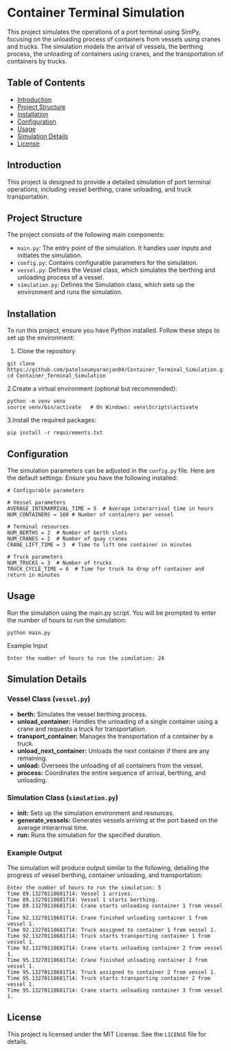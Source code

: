 # Container Terminal Simulation

This project simulates the operations of a port terminal using SimPy, focusing on the unloading process of containers from vessels using cranes and trucks. The simulation models the arrival of vessels, the berthing process, the unloading of containers using cranes, and the transportation of containers by trucks.

## Table of Contents

- [Introduction](#Introduction)
- [Project Structure](#Project-Structure)
- [Installation](#Installation)
- [Configuration](#Configuration) 
- [Usage](#Usage)
- [Simulation Details](#Simulation-Details) 
- [License](#License)

## Introduction

This project is designed to provide a detailed simulation of port terminal operations, including vessel berthing, crane unloading, and truck transportation. 

## Project Structure
The project consists of the following main components:

- `main.py`: The entry point of the simulation. It handles user inputs and initiates the simulation.
- `config.py`: Contains configurable parameters for the simulation.
- `vessel.py`: Defines the Vessel class, which simulates the berthing and unloading process of a vessel.
- `simulation.py`: Defines the Simulation class, which sets up the environment and runs the simulation.

## Installation
To run this project, ensure you have Python installed. Follow these steps to set up the environment:
1. Clone the repository
```
git clone https://github.com/patelsoumyaranjan04/Container_Terminal_Simulation.git
cd Container_Terminal_Simulation
```
2.Create a virtual environment (optional but recommended):
```
python -m venv venv
source venv/bin/activate   # On Windows: venv\Scripts\activate

```
3.Install the required packages:
```
pip install -r requirements.txt

```

## Configuration
The simulation parameters can be adjusted in the `config.py` file. Here are the default settings:
Ensure you have the following installed:

```
# Configurable parameters

# Vessel parameters
AVERAGE_INTERARRIVAL_TIME = 5  # Average interarrival time in hours
NUM_CONTAINERS = 100 # Number of containers per vessel

# Terminal resources
NUM_BERTHS = 2  # Number of berth slots
NUM_CRANES = 2  # Number of quay cranes
CRANE_LIFT_TIME = 3  # Time to lift one container in minutes

# Truck parameters
NUM_TRUCKS = 3  # Number of trucks
TRUCK_CYCLE_TIME = 6  # Time for truck to drop off container and return in minutes

```

## Usage
Run the simulation using the main.py script. You will be prompted to enter the number of hours to run the simulation:

```
python main.py

```
Example Input

```
Enter the number of hours to run the simulation: 24

```
## Simulation Details
### Vessel Class (`vessel.py`)

- **berth:** Simulates the vessel berthing process.
- **unload_container:** Handles the unloading of a single container using a crane and requests a truck for transportation.
- **transport_container:** Manages the transportation of a container by a truck.
- **unload_next_container:** Unloads the next container if there are any remaining.
- **unload:** Oversees the unloading of all containers from the vessel.
- **process:** Coordinates the entire sequence of arrival, berthing, and unloading.

### Simulation Class (`simulation.py`)

- **init:** Sets up the simulation environment and resources.
- **generate_vessels:** Generates vessels arriving at the port based on the average interarrival time.
- **run:** Runs the simulation for the specified duration.

### Example Output
The simulation will produce output similar to the following, detailing the progress of vessel berthing, container unloading, and transportation:

```
Enter the number of hours to run the simulation: 5
Time 89.13270118681714: Vessel 1 arrives.
Time 89.13270118681714: Vessel 1 starts berthing.
Time 89.13270118681714: Crane starts unloading container 1 from vessel 1.
Time 92.13270118681714: Crane finished unloading container 1 from vessel 1.
Time 92.13270118681714: Truck assigned to container 1 from vessel 1.
Time 92.13270118681714: Truck starts transporting container 1 from vessel 1.
Time 92.13270118681714: Crane starts unloading container 2 from vessel 1.
Time 95.13270118681714: Crane finished unloading container 2 from vessel 1.
Time 95.13270118681714: Truck assigned to container 2 from vessel 1.
Time 95.13270118681714: Truck starts transporting container 2 from vessel 1.
Time 95.13270118681714: Crane starts unloading container 3 from vessel 1.
```

## License
This project is licensed under the MIT License. See the `LICENSE` file for details.

